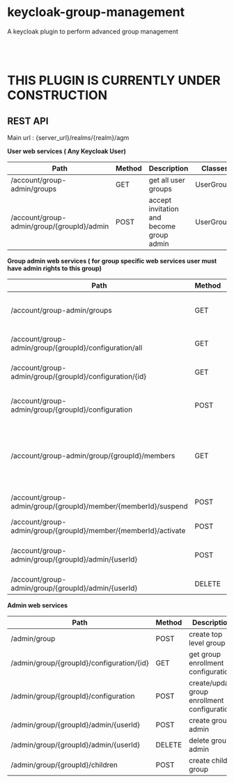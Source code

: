 # keycloak-group-management
A keycloak plugin to perform advanced group management 

<br>
<br>

<h1>THIS PLUGIN IS CURRENTLY UNDER CONSTRUCTION</h1>

## REST API

Main url : {server_url}/realms/{realm}/agm

**User web services ( Any Keycloak User)**

Path | Method | Description                              | Classes 
------------ |--------|------------------------------------------|--------
/account/group-admin/groups | GET    | get all user groups                      | UserGroups
/account/group-admin/group/{groupId}/admin | POST   | accept invitation and become group admin | UserGroups        

**Group admin web services ( for group specific web services user must have admin rights to this group)**

Path | Method | Description                                                                   | Classes 
------------ | ------------- |-------------------------------------------------------------------------------|--------- 
/account/group-admin/groups | GET | get all groups that this user has admin rights                                | VoAdminService 
/account/group-admin/group/{groupId}/configuration/all | GET | get all group enrollment configurations                                       | VoAdminGroup
/account/group-admin/group/{groupId}/configuration/{id} | GET | get group enrollment configuration                                            | VoAdminGroup
/account/group-admin/group/{groupId}/configuration | POST | create/ update group enrollment configuration                                 | VoAdminGroup
/account/group-admin/group/{groupId}/members | GET | get all group members pager, being able to search and get by type (fe active) | VoAdminGroupMembers
/account/group-admin/group/{groupId}/member/{memberId}/suspend | POST | suspend group member                                                          | VoAdminGroupMember
/account/group-admin/group/{groupId}/member/{memberId}/activate | POST | activate group member                                                         | VoAdminGroupMember
/account/group-admin/group/{groupId}/admin/{userId} | POST | invite user as group admin for this groupId group                             | VoAdminGroup
/account/group-admin/group/{groupId}/admin/{userId} | DELETE | delete group admin                                                            | VoAdminGroup


**Admin web services**

Path | Method | Description                                  | Classes |
------------ |--------|----------------------------------------------|---------| 
/admin/group | POST   | create top level group                       | ResourcesProvider
/admin/group/{groupId}/configuration/{id} | GET    | get  group enrollment configuration          | AdminGroups
/admin/group/{groupId}/configuration | POST   | create/update group enrollment configuration | AdminGroups
/admin/group/{groupId}/admin/{userId} | POST   | create group admin                           | AdminGroups
/admin/group/{groupId}/admin/{userId} | DELETE | delete group admin                           | AdminGroups
/admin/group/{groupId}/children| POST   | create child group                           | AdminGroups
